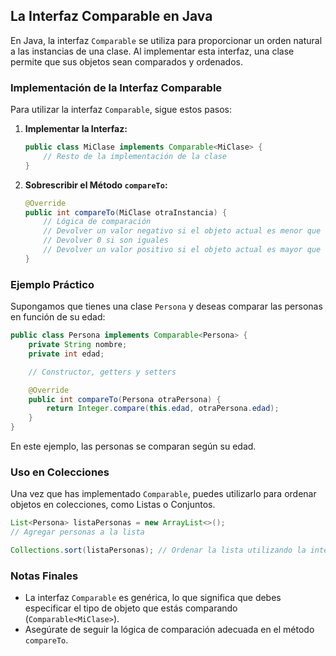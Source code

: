 ## La Interfaz Comparable en Java

En Java, la interfaz `Comparable` se utiliza para proporcionar un orden natural a las instancias de una clase. Al implementar esta interfaz, una clase permite que sus objetos sean comparados y ordenados.

### Implementación de la Interfaz Comparable

Para utilizar la interfaz `Comparable`, sigue estos pasos:

1. **Implementar la Interfaz:**
   ```java
   public class MiClase implements Comparable<MiClase> {
       // Resto de la implementación de la clase
   }
   ```

2. **Sobrescribir el Método `compareTo`:**
   ```java
   @Override
   public int compareTo(MiClase otraInstancia) {
       // Lógica de comparación
       // Devolver un valor negativo si el objeto actual es menor que otroInstancia
       // Devolver 0 si son iguales
       // Devolver un valor positivo si el objeto actual es mayor que otroInstancia
   }
   ```

### Ejemplo Práctico

Supongamos que tienes una clase `Persona` y deseas comparar las personas en función de su edad:

```java
public class Persona implements Comparable<Persona> {
    private String nombre;
    private int edad;

    // Constructor, getters y setters

    @Override
    public int compareTo(Persona otraPersona) {
        return Integer.compare(this.edad, otraPersona.edad);
    }
}
```

En este ejemplo, las personas se comparan según su edad.

### Uso en Colecciones

Una vez que has implementado `Comparable`, puedes utilizarlo para ordenar objetos en colecciones, como Listas o Conjuntos.

```java
List<Persona> listaPersonas = new ArrayList<>();
// Agregar personas a la lista

Collections.sort(listaPersonas); // Ordenar la lista utilizando la interfaz Comparable
```

### Notas Finales

- La interfaz `Comparable` es genérica, lo que significa que debes especificar el tipo de objeto que estás comparando (`Comparable<MiClase>`).
- Asegúrate de seguir la lógica de comparación adecuada en el método `compareTo`.
